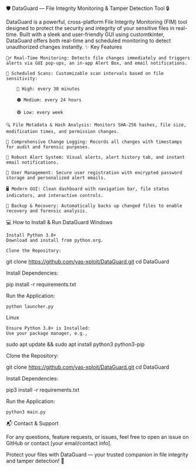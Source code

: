 🛡️ DataGuard — File Integrity Monitoring & Tamper Detection Tool 🔒

DataGuard is a powerful, cross-platform File Integrity Monitoring (FIM) tool designed to protect the security and integrity of your sensitive files in real-time. Built with a sleek and user-friendly GUI using customtkinter, DataGuard offers both real-time and scheduled monitoring to detect unauthorized changes instantly.
✨ Key Features

    🕵️‍♂️ Real-Time Monitoring: Detects file changes immediately and triggers alerts via GUI pop-ups, an in-app Alert Box, and email notifications.

    📅 Scheduled Scans: Customizable scan intervals based on file sensitivity:

        🔴 High: every 30 minutes

        🟠 Medium: every 24 hours

        🟢 Low: every week

    🔍 File Metadata & Hash Analysis: Monitors SHA-256 hashes, file size, modification times, and permission changes.

    📜 Comprehensive Change Logging: Records all changes with timestamps for audit and forensic purposes.

    🚨 Robust Alert System: Visual alerts, alert history tab, and instant email notifications.

    👥 User Management: Secure user registration with encrypted password storage and personalized alert emails.

    🖥️ Modern GUI: Clean dashboard with navigation bar, file status indicators, and interactive controls.

    💾 Backup & Recovery: Automatically backs up changed files to enable recovery and forensic analysis.

💻 How to Install & Run DataGuard
Windows

    Install Python 3.8+
    Download and install from python.org.

    Clone the Repository:

git clone https://github.com/yas-xploit/DataGuard.git
cd DataGuard

Install Dependencies:

pip install -r requirements.txt

Run the Application:

    python launcher.py

Linux

    Ensure Python 3.8+ is Installed:
    Use your package manager, e.g.,

sudo apt update && sudo apt install python3 python3-pip

Clone the Repository:

git clone https://github.com/yas-xploit/DataGuard.git
cd DataGuard

Install Dependencies:

pip3 install -r requirements.txt

Run the Application:

    python3 main.py

📬 Contact & Support

For any questions, feature requests, or issues, feel free to open an issue on GitHub or contact [your email/contact info].

Protect your files with DataGuard — your trusted companion in file integrity and tamper detection! 🚀

